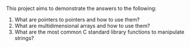 
This project aims to demonstrate the answers to the following:

1. What are pointers to pointers and how to use them?
2. What are multidimensional arrays and how to use them?
3. What are the most common C standard library functions to manipulate strings?
